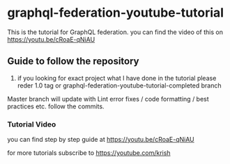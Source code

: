 # graphql-federation-youtube-tutorial
This is the tutorial for GraphQL federation. you can find the video of this on https://youtu.be/cRoaE-qNiAU

## Guide to follow the repository

1. if you looking for exact project what I have done in the tutorial please reder 1.0 tag or graphql-federation-youtube-tutorial-completed branch


Master branch will update with Lint error fixes / code formatting / best practices etc. follow the commits.



### Tutorial Video
you can find step by step guide at https://youtu.be/cRoaE-qNiAU

for more tutorials subscribe to 
https://youtube.com/krish
